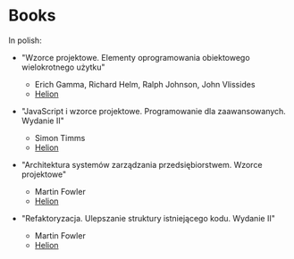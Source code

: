 # Books

In polish:

- "Wzorce projektowe. Elementy oprogramowania obiektowego wielokrotnego użytku"

  - Erich Gamma, Richard Helm, Ralph Johnson, John Vlissides
  - [Helion](https://helion.pl/ksiazki/wzorce-projektowe-elementy-oprogramowania-obiektowego-wielokrotnego-uzytku-erich-gamma-richard-helm-ralph-johnson-john-vlis,wzoelv.htm)

- "JavaScript i wzorce projektowe. Programowanie dla zaawansowanych. Wydanie II"

  - Simon Timms
  - [Helion](https://helion.pl/ksiazki/javascript-i-wzorce-projektowe-programowanie-dla-zaawansowanych-wydanie-ii-simon-timms,jswpz2.htm)

- "Architektura systemów zarządzania przedsiębiorstwem. Wzorce projektowe"

  - Martin Fowler
  - [Helion](https://helion.pl/ksiazki/architektura-systemow-zarzadzania-przedsiebiorstwem-wzorce-projektowe-martin-fowler,szabko.htm#format/d)

- "Refaktoryzacja. Ulepszanie struktury istniejącego kodu. Wydanie II"
  - Martin Fowler
  - [Helion](https://helion.pl/ksiazki/refaktoryzacja-ulepszanie-struktury-istniejacego-kodu-wydanie-ii-martin-fowler,refak2.htm#format/d)
